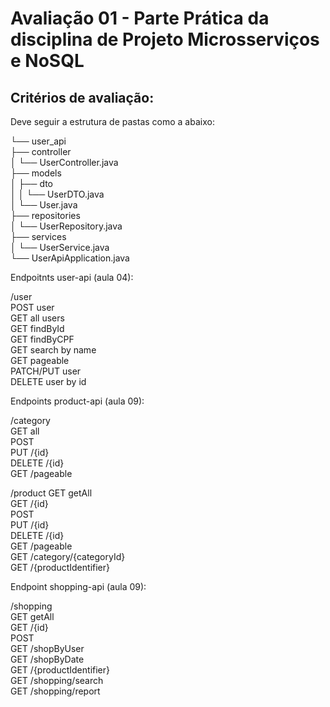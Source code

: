 <h1>Avaliação 01 - Parte Prática da disciplina de <b>Projeto Microsserviços e NoSQL</b></h1>

<h2>Critérios de avaliação:</h2>

<p>Deve seguir a estrutura de pastas como a abaixo:</p>

 └── user_api<br>
 ├── controller<br>
 │ └── UserController.java<br>
 ├── models<br>
 │ ├── dto<br>
 │ │ └── UserDTO.java<br>
 │ └── User.java<br>
 ├── repositories<br>
 │ └── UserRepository.java<br>
 ├── services<br>
 │ └── UserService.java<br>
 └── UserApiApplication.java<br>

<p>Endpoitnts user-api (aula 04):</p>
/user<br>
POST user<br>
GET all users<br>
GET findById<br>
GET findByCPF<br>
GET search by name<br>
GET pageable<br>
PATCH/PUT user<br>
DELETE user by id<br>

<p>Endpoints product-api (aula 09):</p>
/category<br>
GET all<br>
POST<br>
PUT /{id}<br>
DELETE /{id}<br>
GET /pageable<br>

/product
GET getAll<br>
GET /{id}<br>
POST<br>
PUT /{id}<br>
DELETE /{id}<br>
GET /pageable<br>
GET /category/{categoryId}<br>
GET /{productIdentifier}<br>

<p>Endpoint shopping-api (aula 09):</p>
/shopping<br>
GET getAll<br>
GET /{id}<br>
POST<br>
GET /shopByUser<br>
GET /shopByDate<br>
GET /{productIdentifier}<br>
GET /shopping/search<br>
GET /shopping/report<br>
